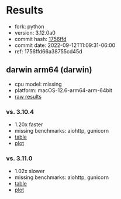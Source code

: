 # Results

- fork: python
- version: 3.12.0a0
- commit hash: [1756ffd](https://github.com/python/cpython/commit/1756ffd)
- commit date: 2022-09-12T11:09:31-06:00
- ref: 1756ffd66a38755cd45d

## darwin arm64 (darwin)

- cpu model: missing
- platform: macOS-12.6-arm64-arm-64bit
- [raw results](bm-20220912-darwin-arm64-python-1756ffd66a38755cd45d-3.12.0a0-1756ffd.json)

### vs. 3.10.4

- 1.20x faster
- missing benchmarks: aiohttp, gunicorn
- [table](bm-20220912-darwin-arm64-python-1756ffd66a38755cd45d-3.12.0a0-1756ffd-vs-3.10.4.md)
- [plot](bm-20220912-darwin-arm64-python-1756ffd66a38755cd45d-3.12.0a0-1756ffd-vs-3.10.4.png)

### vs. 3.11.0

- 1.02x slower
- missing benchmarks: aiohttp, gunicorn
- [table](bm-20220912-darwin-arm64-python-1756ffd66a38755cd45d-3.12.0a0-1756ffd-vs-3.11.0.md)
- [plot](bm-20220912-darwin-arm64-python-1756ffd66a38755cd45d-3.12.0a0-1756ffd-vs-3.11.0.png)


